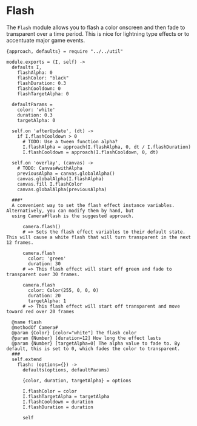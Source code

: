 Flash
=====

The `Flash` module allows you to flash a color onscreen and then fade to transparent over a time period.
This is nice for lightning type effects or to accentuate major game events.

    {approach, defaults} = require "../../util"

    module.exports = (I, self) ->
      defaults I,
        flashAlpha: 0
        flashColor: "black"
        flashDuration: 0.3
        flashCooldown: 0
        flashTargetAlpha: 0

      defaultParams =
        color: 'white'
        duration: 0.3
        targetAlpha: 0

      self.on 'afterUpdate', (dt) ->
        if I.flashCooldown > 0
          # TODO: Use a tween function alpha?
          I.flashAlpha = approach(I.flashAlpha, 0, dt / I.flashDuration)
          I.flashCooldown = approach(I.flashCooldown, 0, dt)

      self.on 'overlay', (canvas) ->
        # TODO: Canvas#withAlpha
        previousAlpha = canvas.globalAlpha()
        canvas.globalAlpha(I.flashAlpha)
        canvas.fill I.flashColor
        canvas.globalAlpha(previousAlpha)

      ###*
      A convenient way to set the flash effect instance variables. Alternatively, you can modify them by hand, but
      using Camera#flash is the suggested approach.

          camera.flash()
          # => Sets the flash effect variables to their default state. This will cause a white flash that will turn transparent in the next 12 frames.

          camera.flash
            color: 'green'
            duration: 30
          # => This flash effect will start off green and fade to transparent over 30 frames.

          camera.flash
            color: Color(255, 0, 0, 0)
            duration: 20
            targetAlpha: 1
          # => This flash effect will start off transparent and move toward red over 20 frames

      @name flash
      @methodOf Camera#
      @param {Color} [color="white"] The flash color
      @param {Number} [duration=12] How long the effect lasts
      @param {Number} [targetAlpha=0] The alpha value to fade to. By default, this is set to 0, which fades the color to transparent.
      ###
      self.extend
        flash: (options={}) ->
          defaults(options, defaultParams)
  
          {color, duration, targetAlpha} = options

          I.flashColor = color
          I.flashTargetAlpha = targetAlpha
          I.flashCooldown = duration
          I.flashDuration = duration

          self
